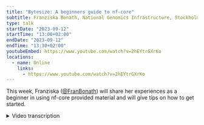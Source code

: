 ```yaml
---
title: "Bytesize: A beginners guide to nf-core"
subtitle: Franziska Bonath, National Genomics Infrastructure, Stockholm
type: talk
startDate: "2023-09-12"
startTime: "13:00+02:00"
endDate: "2023-09-12"
endTime: "13:30+02:00"
youtubeEmbed: https://www.youtube.com/watch?v=2hEYtrGXrKo
locations:
  - name: Online
    links:
      - https://www.youtube.com/watch?v=2hEYtrGXrKo
---
```


This week, Franziska ([@FranBonath](https://github.com/FranBonath)) will share her experiences as a beginner in using nf-core provided material and will give tips on how to get started.

<details markdown="1"><summary>Video transcription</summary>
:::note
The content has been edited to make it reader-friendly
:::

[0:01](https://www.youtube.com/watch?v=2hEYtrGXrKo&t=1)
Hello everyone and welcome to today's bytesize talk. Today it's just me, I'm Franziska and this talk is aimed at people who want to start with nf-core or who know someone who would like to start with nf-core and don't really know how to best get into it. It's based solely on my own experience so there might be other ways and there might even be better ways but this is how I found in the end to best start doing work in nf-core actual development work.

[0:33](https://www.youtube.com/watch?v=2hEYtrGXrKo&t=33)
In order to give you a bit of an idea where I come from: I did a PhD in developmental biology, I was working with Drosophila, creating NGS data for microRNAs and other RNAs and at the time I had to analyse my own data. There was no bioinformatician in my group, there was no one that could help me with anything so it was all learning by doing without much help from anyone really. In the time I did everything in Perl because that was the state of the art, the big programming language that you had to learn if you were using bioinformatics. I also did some R on the side and to put it all together I did some bash scripting as well. After my PhD I did a postdoc and there I was looking at other small RNAs, not microRNAs anymore also some RNA and all analysed with NGS. This time there were a lot of bioinformaticians around me, it was mainly actually a bioinformatics lab but I wanted to analyse my own data this time. One reason was because I wanted it exactly in that specific way, another reason was that they were busy with their own projects so sometimes I had to wait and I'm not known for wanting to wait for things. In the time I was doing more R work, a bit more bash but generally nothing advanced. After my postdoc I started at a core facility called NGI and there I started in the lab as well so I got contact with a lot more of different NGS data for one in the lab but also to analyse and look at the results in the end. I wanted to do a bit more bioinfo and I came in contact with nf-core for the first time. This time I started to learn Python and I was using Nextflow pipelines myself and this is also when I started to become a member of nf-core. About one and a half years ago I switched to the bioinformatics side solely and it was still at the same core facility, I did a bit more Python work and this was the time when I was thinking about doing my own Nextflow pipeline based on nf-core. That's when the trouble began.

[3:01](https://www.youtube.com/watch?v=2hEYtrGXrKo&t=181)
What I wanted to do was actually really really simple, I wanted to do QC pipeline for Hi-C libraries. In the lab we offer a service for Hi-C library generation and after that we want to check if the library prep worked. To do that we need to map the reads with BWA and then we run pairtools, we generate some tables based on the results that we get from pairtools and then we feed this into MultiQC and we get a beautiful report out of it. That was the idea and I thought it would be super easy because there's already modules for BWA and pairtools, even some pipelines available that use them and MultiQC is anyway is part of all the nf-core pipelines so it would not be an issue and also because we did run this QC already with a bash script, I already had the Python script to make these tables from the pairtools output. I really thought it would be a piece of cake.

[4:15](https://www.youtube.com/watch?v=2hEYtrGXrKo&t=255)
Based on my background, what could I do before I started this? I had some very general scripting experience, like I had my R, my Perl, my bash and Python in the background and I was like okay, so it was fairly easy to go from for example from R to Python, there was not that much more that I had to learn, just a slightly different syntax so it should be fine. Also I felt very comfortable on the command line already at that point, having been doing a lot of command line work up to that point so that was not an issue and being part of nf-core and the core team, I had some experience with Git and GitHub so I knew how to make a fork and have my own repo and how to work on it on the remote and things like that. I felt a bit like a hacker man, I learned this on my own and I can do this, it's easy. Then also of course I had some experience with running nf-core pipelines and this gives me some familiarity with the names of things and I was like okay, I just fill in the gaps and then it should work out. Also I was really interested, I really wanted to do this and I was curious how it would work and I like things to be neat and tidy so a Nextflow pipeline would be exactly what I wanted to have. Finally I had some very healthy overestimation of my knowledge. This can be a good thing in that it lowers the threshold to actually get into things but of course it also gives you some major drawbacks later on so it's good and bad to be a bit over-optimistic.

[6:12](https://www.youtube.com/watch?v=2hEYtrGXrKo&t=372)
What were the mistakes that I run into at the very beginning when I wanted to start? So one of the things was that this attitude of I can do this, how difficult can this be? It should be very easy to just put things together and the idea for me was also in the beginning to not have this as a standalone Nextflow pipeline but I append this to an already existing nf-core pipeline and that turned out to be a bit more than I can chew and I fairly quickly gave up on that. Also because of that I was not really working on a testing repo where I started from scratch to learn the basics but I forked the existing pipeline and then I just looked at it and tried to figure out what the different bits mean and it was definitely not the right way to start this. I would not advise that to anyone starting from scratch. Finally it's not as much a mistake as more coming with my work. I could not work on it continuously so I had an hour here, an hour there. At some point I was like Monday mornings I will work on this and it didn't work, at least for the very beginning you need I would say a week where you do nothing but start to learn Nextflow.

[7:38](https://www.youtube.com/watch?v=2hEYtrGXrKo&t=758)
This brings me now to what you probably should do at least from my point of view, what my recommendations are. The very first one is to plan your project. Learning Nextflow just in order to have it learned is probably not very fruitful. You should have an idea what you want to do with it afterwards and this will also deepen your knowledge and it will create some base for later work. If you don't have a current project that you are working on and that you want to implement it can be also something like "I want to generate the RNAseq pipeline but with these different things that the current one can't do" or something like that. It doesn't have to be perfect, it doesn't have to be a big one, but have an idea what you want to do on your own once you think you are at a step where you can start your own work and have enough training.

[8:41](https://www.youtube.com/watch?v=2hEYtrGXrKo&t=521)
The second one which was definitely true for me or where I did not follow my own recommendations, was to watch the Nextflow tutorial. You do need a foundation of Nextflow in order to understand how nf-core pipelines work. There are YouTube tutorials I can show you here. Let me know in the chat if you cannot see this now. Maybe I have to change my share. I just assume that you can see it. On YouTube here you have the foundational Nextflow training which was just recently done, like just a week ago I believe. There's three sessions, they are two and a half hours long roughly and if you have different language requirements we also had them beginning of the year in different languages like for example we had them in Hindi I think, in French, in Spanish. Have a look at these trainings and these trainings also come with a training tutorial which is here and here you can start your training workshop. This is independent of when we actually hosted the training that you can go through this. Be aware that we only do this YouTube tutorials twice a year and we continuously improve on the Nextflow training documentation. Maybe if something of the two is not exactly the same as the other, stick with the one that is written because that would be the most up-to-date one. Also choose the latest training if you can because that will have the latest updates in them as well from nf-core. There's something in the chat. Oh yeah, the videos should be embedded in the training.nextflow.io very soon.

[10:48](https://www.youtube.com/watch?v=2hEYtrGXrKo&t=648)
I would suggest to you to take notes when you do the Nextflow tutorial. Reason for that is that at least for me I can easier remember things that I actually wrote down. I have maybe my own logic of how I organize things and that helps me remembering things. Also I would very much recommend you to do the exercises on your own. When you're going through the tutorial, they will show you how the exercises are done. They will in a way already show you the results. Try to stop it there. Do the exercises on your own and then go back and see if you did it right. Then also take time. Sometimes an exercise will not make sense immediately. Maybe you want to go back. You might also want to read up on other documentation or you want to redo the exercise that you've done two sessions before. I said those tutorials take two and a half hours, but I actually needed a full day for each session because I wanted to write down, I wanted to really think it through what this means and how it relates to the previous session or the previous exercises that I've done. Feeding into that, I sometimes made up my own exercises. Like I now understand these three points, how they work and how they interact with each other. Now I combine them all and I want to do this. Then I tried it on my own and I tried to figure out if it works or not. I just kept at it until I got it to work. This is my points for the tutorial.

[12:34](https://www.youtube.com/watch?v=2hEYtrGXrKo&t=754)
Once I had done the tutorial, I was again, very confident, I was like, yes, I understand this. It is a piece of cake to just put this all into work and get my Nextflow, nf-core workflow to be done. Unfortunately I had to learn that there is a gap between the Nextflow course and the nf-core pipelines. It is addressed now. There's going to be an advanced course at the end of the month, I believe, that I think you can still sign up to. But at least at the point of this video, there is no advanced course available that closes this gap. There are some steps that you have to make sure before you start working with the nf-core template and on nf-core pipelines, in my opinion. One is to familiarize yourself with the template that we get from nf-core. Like what do the different entries mean? What are the different directories? What are they used for? For example, very important is the work directory. How can I utilize that? So look through it and make sure that you understand these things before you actually start writing anything.

[13:53](https://www.youtube.com/watch?v=2hEYtrGXrKo&t=793)
Then there will be a time when this will not be enough and you will get stuck. Without tooting my own horn here, I think the bytesize helped me quite a bit. We do have on YouTube, a bytesize playlist that is specifically for developers. I hope you can see this. It has from very, very basic things like resources to learn nextflow, which maybe is the next step to this video. Onto things that I used, for example, was how to customize my MultiQC report or in my case, I wanted to integrate a custom script. That one helped me a lot. It is very good for you to look through here if maybe something of this applies to your problem and maybe it gives you exactly the answer you need. There is also, of course, times when YouTube doesn't help you and you really need someone to help you directly with your code. This is usually the case when you have an error message that is not helpful. In my case, I had forgotten a comma in a tuple and it told me that my process was already used and the error message had nothing to do with the problem and I just couldn't figure it out on my own. Then I turned to Slack and yeah, there I got help in the end. First in Slack, I would advise you to look through if someone else had the same issue before and maybe then you don't have to spend more time or someone else's time to look at your problem specifically because it has already been solved. But more often than not, your problem is either not directly described or you don't understand the solution and then of course you can ask for help. There is a Slack channel that is called #nostupidquestions and that is really the case. There's no stupid question in that channel. You can ask whatever you need to.

[16:01](https://www.youtube.com/watch?v=2hEYtrGXrKo&t=961)
Finally for me, one of the main points was to set small goals. Like I said in the beginning, I started with this big idea of having everything at once and I started with trying to get this goal specifically in the beginning and it didn't work out. I needed to start small, set my goal to be, I don't know, adding this one already existing module to a test pipeline that I had or something like that. That helped a lot.
With that, I would like to end this today. Thank you all for listening. I will now allow everyone to unmute themselves and also share their video if they want and I'm open for any questions. Thank you. Okay. It seems we don't have questions. Hi Phil!

[17:14](https://www.youtube.com/watch?v=2hEYtrGXrKo&t=1034)
(comment) Thank you for your talk, Fran, it was really good. It was really nice to hear that story and also to hear the projects moving along.
(speaker) I am now at the Multi-QC report, maybe I have some questions about that.
(comment) I just wanted to reiterate a couple of bits in the chats. You mentioned the error messages, it's like a common thing I was going to say this week. Yesterday, a podcast went out where Ben from Seqera, Nextflow developer, and I discussed in detail about why error messages in Nextflow are difficult, but also had some good news saying that the Edge release that went out this week had a whole load of improvements in error messages. That one you found, we actually specifically discussed were tuples with a comma: Now it says, did you miss out a tuple comma somewhere? Hopefully that will make life a bit easier for beginners. Also the training is actually, we've got three trainings in September. We just had the foundational, we've got a short one for beginners, which is new, as well called hands-on, or at least revitalize, which is just one session, which is good for beginners, also good for anyone who just wants a refresher, who's done the foundational a year ago, hasn't used it very much and just wants to get up to speed. Then Rob is doing the advanced training, which is the first time we've done that publicly and they're all online, free and will be online forever.

(host) Awesome. Okay. Are there any questions, otherwise I would like to thank you all for listening and as usual, I would like to thank the Chan Zuckerberg Initiative for funding our bytesize talks. I hope to see you all next week. Bye-bye.

</details>
